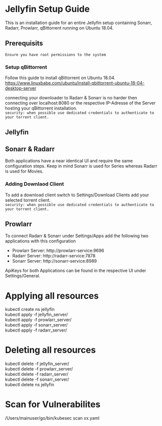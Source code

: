 # Jellyfin Setup Guide
This is an installation guide for an entire Jellyfin setup containing Sonarr, Radarr, Prowlarr, qBittorrent running on Ubuntu 18.04.
<br>

## Prerequisits
```Ensure you have root permissions to the system```
### Setup qBittorrent
Follow this guide to install qBittorrent on Ubuntu 18.04.
https://www.linuxbabe.com/ubuntu/install-qbittorrent-ubuntu-18-04-desktop-server

connecting your downloader to Radarr & Sonarr is no harder then connecting over localhost:8080 or the respective IP-Adresse of the Server hosting your qBittorrent installation. <br>
```security: when possible use dedicated credentials to authenticate to your torrent client.```

## Jellyfin


## Sonarr & Radarr
Both applications have a near identical UI and require the same configuration steps. Keep in mind Sonarr is used for Series whereas Radarr is used for Movies.

### Adding Downlaod Client
To add a download client switch to Settings/Download Clients add your selected torrent client. <br>
```security: when possible use dedicated credentials to authenticate to your torrent client.```

## Prowlarr
To connect Radarr & Sonarr under Settings/Apps add the following two applications with this configuration
- Prowlarr Server: http://prowlarr-service:9696
- Radarr Server: http://radarr-service:7878
- Sonarr Server: http://sonarr-service:8989

ApiKeys for both Applications can be found in the respective UI under Settings/General.


# Applying all resources
kubectl create ns jellyfin <br>
kubectl apply -f jellyfin_server/ <br>
kubectl apply -f prowlarr_server/ <br>
kubectl apply -f sonarr_server/ <br>
kubectl apply -f radarr_server/ <br>

# Deleting all resources
kubectl delete -f jellyfin_server/ <br>
kubectl delete -f prowlarr_server/ <br>
kubectl delete -f radarr_server/ <br>
kubectl delete -f sonarr_server/ <br>
kubectl delete ns jellyfin <br>


# Scan for Vulnerabilites
/Users/mainuser/go/bin/kubesec scan xx.yaml